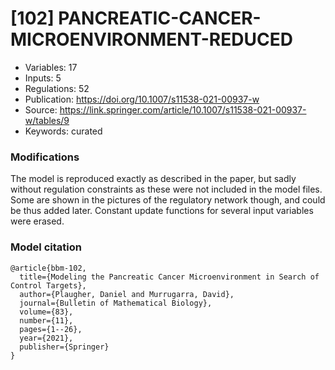 # \[102\] PANCREATIC-CANCER-MICROENVIRONMENT-REDUCED

 - Variables: 17
 - Inputs: 5
 - Regulations: 52
 - Publication: https://doi.org/10.1007/s11538-021-00937-w
 - Source: https://link.springer.com/article/10.1007/s11538-021-00937-w/tables/9
 - Keywords: curated


### Modifications

The model is reproduced exactly as described in the paper, but sadly without regulation constraints as these were not included in the model files. Some are shown in the pictures of the regulatory network though, and could be thus added later. Constant update functions for several input variables were erased.

### Model citation

```
@article{bbm-102,
  title={Modeling the Pancreatic Cancer Microenvironment in Search of Control Targets},
  author={Plaugher, Daniel and Murrugarra, David},
  journal={Bulletin of Mathematical Biology},
  volume={83},
  number={11},
  pages={1--26},
  year={2021},
  publisher={Springer}
}
```

